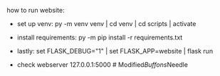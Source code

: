 how to run website:

- set up venv: 
py -m venv venv | 
cd venv | 
cd scripts | 
activate

- install requirements: 
py -m pip install -r requirements.txt

- lastly: 
set FLASK_DEBUG="1" | 
set FLASK_APP=website | 
flask run

- check webserver
127.0.0.1:5000
#   M o d i f i e d _ B u f f o n s _ N e e d l e  
 